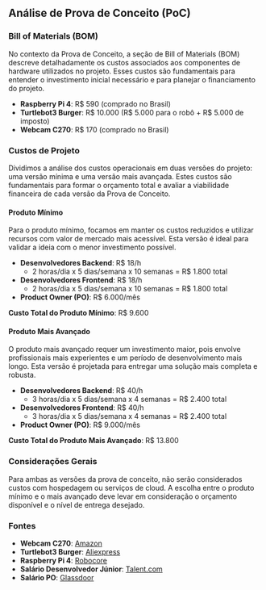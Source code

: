 ## Análise de Prova de Conceito (PoC)

### Bill of Materials (BOM)

No contexto da Prova de Conceito, a seção de Bill of Materials (BOM) descreve detalhadamente os custos associados aos componentes de hardware utilizados no projeto. Esses custos são fundamentais para entender o investimento inicial necessário e para planejar o financiamento do projeto.

- **Raspberry Pi 4**: R$ 590 (comprado no Brasil)
- **Turtlebot3 Burger**: R$ 10.000 (R$ 5.000 para o robô + R$ 5.000 de imposto)
- **Webcam C270**: R$ 170 (comprado no Brasil)

### Custos de Projeto

Dividimos a análise dos custos operacionais em duas versões do projeto: uma versão mínima e uma versão mais avançada. Estes custos são fundamentais para formar o orçamento total e avaliar a viabilidade financeira de cada versão da Prova de Conceito.

#### Produto Mínimo

Para o produto mínimo, focamos em manter os custos reduzidos e utilizar recursos com valor de mercado mais acessível. Esta versão é ideal para validar a ideia com o menor investimento possível.

- **Desenvolvedores Backend**: R$ 18/h
  - 2 horas/dia x 5 dias/semana x 10 semanas = R$ 1.800 total
- **Desenvolvedores Frontend**: R$ 18/h
  - 2 horas/dia x 5 dias/semana x 10 semanas = R$ 1.800 total
- **Product Owner (PO)**: R$ 6.000/mês

**Custo Total do Produto Mínimo**: R$ 9.600

#### Produto Mais Avançado

O produto mais avançado requer um investimento maior, pois envolve profissionais mais experientes e um período de desenvolvimento mais longo. Esta versão é projetada para entregar uma solução mais completa e robusta.

- **Desenvolvedores Backend**: R$ 40/h
  - 3 horas/dia x 5 dias/semana x 4 semanas = R$ 2.400 total
- **Desenvolvedores Frontend**: R$ 40/h
  - 3 horas/dia x 5 dias/semana x 4 semanas = R$ 2.400 total
- **Product Owner (PO)**: R$ 9.000/mês

**Custo Total do Produto Mais Avançado**: R$ 13.800

### Considerações Gerais

Para ambas as versões da prova de conceito, não serão considerados custos com hospedagem ou serviços de cloud. A escolha entre o produto mínimo e o mais avançado deve levar em consideração o orçamento disponível e o nível de entrega desejado.


### Fontes

- **Webcam C270**: [Amazon](https://www.amazon.com.br/Chamadas-Grava%C3%A7%C3%B5es-Widescreen-Logitech-Equipamentos/dp/B003PAOAWG/ref=asc_df_B003PAOAWG/?tag=googleshopp00-20&linkCode=df0&hvadid=379712974695&hvpos=&hvnetw=g&hvrand=10570527231774725958&hvpone=&hvptwo=&hvqmt=&hvdev=c&hvdvcmdl=&hvlocint=&hvlocphy=1001773&hvtargid=pla-521463501059&psc=1&mcid=5791f36b8833353392495198dc82fc2a)
- **Turtlebot3 Burger**: [Aliexpress](https://pt.aliexpress.com/item/1005004405764315.html?src=google)
- **Raspberry Pi 4**: [Robocore](https://www.robocore.net/placa-raspberry-pi/raspberry-pi-4-4gb?gad_source=1&gclid=Cj0KCQjw6auyBhDzARIsALIo6v-AFlENSy9z7KWwSZ_ZM2WIk3mL0nxqUJWdMTAzWaftDLnGBUoZboEaAl0EEALw_wcB)
- **Salário Desenvolvedor Júnior**: [Talent.com](https://br.talent.com/salary?job=desenvolvedor+j%C3%BAnior)
- **Salário PO**: [Glassdoor](https://www.glassdoor.com.br/Sal%C3%Arios/product-owner-po-sal%C3%A1rio-SRCH_KO0,16.htm)
